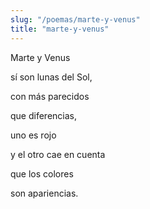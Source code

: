 ```yaml
---
slug: "/poemas/marte-y-venus"
title: "marte-y-venus"
---
```

Marte y Venus

sí son lunas del Sol,

con más parecidos 

que diferencias,

uno es rojo 

y el otro cae en cuenta

que los colores 

son apariencias.